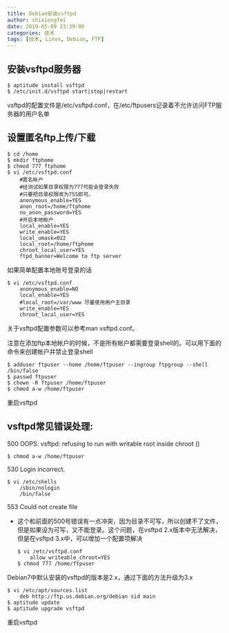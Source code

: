 ```yaml
---
title: Debian安装vsftpd
author: shixiongfei
date: 2019-05-09 23:39:00
categories: 技术
tags: [技术, Linux, Debian, FTP]
---
```


## 安装vsftpd服务器

```shell
$ aptitude install vsftpd
$ /etc/init.d/vsftpd start|stop|restart
```

vsftpd的配置文件是/etc/vsftpd.conf，在/etc/ftpusers记录着不允许访问FTP服务器的用户名单

## 设置匿名ftp上传/下载

```shell
$ cd /home
$ mkdir ftphome
$ chmod 777 ftphome
$ vi /etc/vsftpd.conf
    #匿名帐户
    #经测试如果目录权限为777可能会登录失败
    #只要把目录权限改为755即可。
    anonymous_enable=YES
    anon_root=/home/ftphome
    no_anon_password=YES
    #开启本地帐户
    local_enable=YES
    write_enable=YES
    local_umask=022
    local_root=/home/ftphome
    chroot_local_user=YES
    ftpd_banner=Welcome to ftp server
```

如果简单配置本地账号登录的话

```shell
$ vi /etc/vsftpd.conf
    anonymous_enable=NO
    local_enable=YES
    #local_root=/var/www 尽量使用用户主目录
    write_enable=YES
    chroot_local_user=YES
```

关于vsftpd配置参数可以参考man vsftpd.conf。

注意在添加ftp本地帐户的时候，不是所有帐户都需要登录shell的。可以用下面的命令来创建帐户并禁止登录shell

```shell
$ adduser ftpuser --home /home/ftpuser --ingroup ftpgroup --shell /bin/false
$ passwd ftpuser
$ chown -R ftpuser /home/ftpuser
$ chmod a-w /home/ftpuser
```

重启vsftpd

## vsftpd常见错误处理:

500 OOPS: vsftpd: refusing to run with writable root inside chroot ()

```shell
$ chmod a-w /home/ftpuser
```

530 Login incorrect.

```shell
$ vi /etc/shells
    /sbin/nologin
    /bin/false
```

553 Could not create file

- 这个和前面的500号错误有一点冲突，因为目录不可写，所以创建不了文件，但是如果设为可写，又不能登录。这个问题，在vsftpd 2.x版本中无法解决，但是在vsftpd 3.x中，可以增加一个配置项解决

  ```shell
  $ vi /etc/vsftpd.conf
      allow_writeable_chroot=YES
  $ chmod 777 /home/ftpuser
  ```

Debian7中默认安装的vsftpd的版本是2.x，通过下面的方法升级为3.x

```shell
$ vi /etc/apt/sources.list
    deb http://ftp.us.debian.org/debian sid main
$ aptitude update
$ aptitude upgrade vsftpd
```

重启vsftpd
